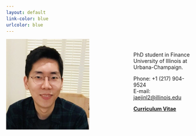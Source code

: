 ```yaml
---
layout: default
link-color: blue
urlcolor: blue
---
```

<img style="width=209px;height=375px;float:left;padding:-5px;padding-right:120px"
src="/images/photo2.png" alt="" width="226" height="246">

\
\
PhD student in Finance\
University of Illinois at Urbana-Champaign.

Phone: +1 (217) 904-9524\
E-mail: [jaejinl2@illinois.edu](mailto:jaejinl2@illinois.edu)


[**Curriculum Vitae**](/Jaejin_CV.pdf)
